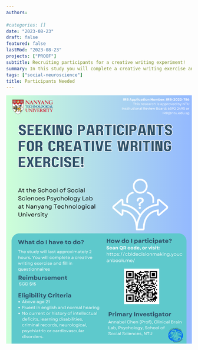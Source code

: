 ```yaml
---
authors:

#categories: []
date: "2023-08-23"
draft: false
featured: false
lastMod: "2023-08-23"
projects: ["PROOF"]
subtitle: Recruiting participants for a creative writing experiment!
summary: In this study you will complete a creative writing exercise and fill in questionnaires. Sign up by following the link or scanning the QR code.
tags: ["social-neuroscience"]
title: Participants Needed
---
```




![png](./proof.png)

